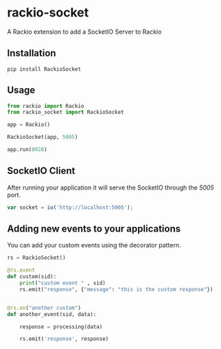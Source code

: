 # rackio-socket
A Rackio extension to add a SocketIO Server to Rackio

## Installation

```
pip install RackioSocket
```

## Usage

```python
from rackio import Rackio
from rackio_socket import RackioSocket

app = Rackio()

RackioSocket(app, 5005)

app.run(8028)
```

## SocketIO Client

After running your application it will serve the SocketIO through the *5005* port.

```javascript
var socket = io('http://localhost:5005');
```

## Adding new events to your applications

You can add your custom events using the decorator pattern.

```python
rs = RackioSocket()

@rs.event
def custom(sid):
    print("custom event " , sid)
    rs.emit("response", {"message": "this is the custom response"})


@rs.on("another custom")
def another_event(sid, data):

    response = processing(data)

    rs.emit('response', response)

```